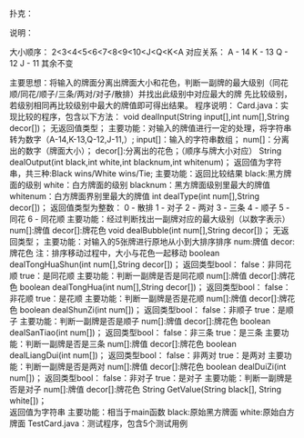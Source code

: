 扑克：

说明：

大小顺序： 2<3<4<5<6<7<8<9<10<J<Q<K<A
对应关系：
	A - 14
	K - 13
	Q - 12
	J - 11
	其余不变

主要思想：将输入的牌面分离出牌面大小和花色，判断一副牌的最大级别（同花顺/同花/顺子/三条/两对/对子/散排）并找出此级别中对应最大的牌
		先比较级别，若级别相同再比较级别中最大的牌值即可得出结果。
程序说明：
	Card.java：实现比较的程序，包含以下方法：
		void dealInput(String input[],int num[],String decor[])；
			无返回值类型；
			主要功能：对输入的牌值进行一定的处理，将字符串转为数字（A-14,K-13,Q-12,J-11,）;
			input[]：输入的字符串数组；
			num[]：分离出的数字（牌面大小）；
			decor[]:分离出的花色；（顺序与牌大小对应）
		String dealOutput(int black,int white,int blacknum,int whitenum)；
			返回值为字符串，共三种:Black wins/White wins/Tie;
			主要功能：返回比较结果
			black:黑方牌面的级别
			white：白方牌面的级别
			blacknum：黑方牌面级别里最大的牌值
			whitenum：白方牌面界别里最大的牌值
		int dealType(int num[],String decor[])；
			返回值类型为整数：
				0 - 散排
				1 - 对子
				2 - 两对
				3 - 三条
				4 - 顺子
				5 - 同花
				6 - 同花顺
			主要功能：经过判断找出一副牌对应的最大级别（以数字表示）
			num[]:牌值
			decor[]:牌花色
		void dealBubble(int num[],String decor[])；
			无返回类型；
			主要功能：对输入的5张牌进行原地从小到大排序排序
			num:牌值
			decor:牌花色
			注：排序移动过程中，大小与花色一起移动
		boolean dealTongHuaShun(int num[],String decor[])；
			返回类型bool：
				false：非同花顺
				true：是同花顺
			主要功能：判断一副牌是否是同花顺
			num[]:牌值
			decor[]:牌花色
		boolean dealTongHua(int num[],String decor[])；
			返回类型bool：
				false：非花顺
				true：是花顺
			主要功能：判断一副牌是否是花顺
			num[]:牌值
			decor[]:牌花色
		boolean dealShunZi(int num[])；
			返回类型bool：
				false：非顺子
				true：是顺子
			主要功能：判断一副牌是否是顺子
			num[]:牌值
			decor[]:牌花色
		boolean dealSanTiao(int num[])；
			返回类型bool：
				false：非三条
				true：是三条
			主要功能：判断一副牌是否是三条
			num[]:牌值
			decor[]:牌花色
		boolean dealLiangDui(int num[])；
			返回类型bool：
				false：非两对
				true：是两对
			主要功能：判断一副牌是否是两对
			num[]:牌值
			decor[]:牌花色
		boolean dealDuiZi(int num[])；
			返回类型bool：
				false：非对子
				true：是对子
			主要功能：判断一副牌是否是对子
			num[]:牌值
			decor[]:牌花色
		String GetValue(String black[], String white[])；	
			返回值为字符串
			主要功能：相当于main函数
			black:原始黑方牌面
			white:原始白方牌面
	TestCard.java：测试程序，包含5个测试用例